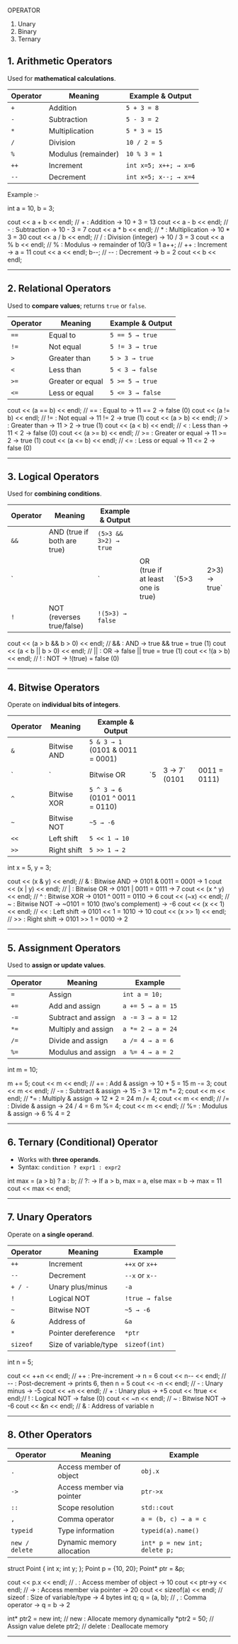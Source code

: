 OPERATOR 

1. Unary 
2. Binary 
3. Ternary 


<!--------------------------------------------------------------------------------------->

## **1. Arithmetic Operators**

Used for **mathematical calculations**.

| Operator | Meaning             | Example & Output      |
| -------- | ------------------- | --------------------- |
| `+`      | Addition            | `5 + 3 = 8`           |
| `-`      | Subtraction         | `5 - 3 = 2`           |
| `*`      | Multiplication      | `5 * 3 = 15`          |
| `/`      | Division            | `10 / 2 = 5`          |
| `%`      | Modulus (remainder) | `10 % 3 = 1`          |
| `++`     | Increment           | `int x=5; x++; → x=6` |
| `--`     | Decrement           | `int x=5; x--; → x=4` |

Example :- 

int a = 10, b = 3;

cout << a + b << endl; // + : Addition → 10 + 3 = 13
cout << a - b << endl; // - : Subtraction → 10 - 3 = 7
cout << a * b << endl; // * : Multiplication → 10 * 3 = 30
cout << a / b << endl; // / : Division (integer) → 10 / 3 = 3
cout << a % b << endl; // % : Modulus → remainder of 10/3 = 1
a++;                   // ++ : Increment → a = 11
cout << a << endl;
b--;                   // -- : Decrement → b = 2
cout << b << endl;

--------------------------------------------------------------------------------------------------------------------------------------------------------------------------------------

## **2. Relational Operators**

Used to **compare values**; returns `true` or `false`.

| Operator | Meaning          | Example & Output |
| -------- | ---------------- | ---------------- |
| `==`     | Equal to         | `5 == 5 → true`  |
| `!=`     | Not equal        | `5 != 3 → true`  |
| `>`      | Greater than     | `5 > 3 → true`   |
| `<`      | Less than        | `5 < 3 → false`  |
| `>=`     | Greater or equal | `5 >= 5 → true`  |
| `<=`     | Less or equal    | `5 <= 3 → false` |

cout << (a == b) << endl; // == : Equal to → 11 == 2 → false (0)
cout << (a != b) << endl; // != : Not equal → 11 != 2 → true (1)
cout << (a > b) << endl;  // > : Greater than → 11 > 2 → true (1)
cout << (a < b) << endl;  // < : Less than → 11 < 2 → false (0)
cout << (a >= b) << endl; // >= : Greater or equal → 11 >= 2 → true (1)
cout << (a <= b) << endl; // <= : Less or equal → 11 <= 2 → false (0)

--------------------------------------------------------------------------------------------------------------------------------------------------------------------------------------

## **3. Logical Operators**

Used for **combining conditions**.

| Operator | Meaning                     | Example & Output      |                                   |        |   |               |
| -------- | --------------------------- | --------------------- | --------------------------------- | ------ | - | ------------- |
| `&&`     | AND (true if both are true) | `(5>3 && 3>2) → true` |                                   |        |   |               |
| \`       |                             | \`                    | OR (true if at least one is true) | \`(5>3 |   | 2>3) → true\` |
| `!`      | NOT (reverses true/false)   | `!(5>3) → false`      |                                   |        |   |               |

cout << (a > b && b > 0) << endl; // && : AND → true && true = true (1)
cout << (a < b || b > 0) << endl; // || : OR → false || true = true (1)
cout << !(a > b) << endl;         // ! : NOT → !(true) = false (0)

-------------------------------------------------------------------------------------------------------------------------------------------------------------------------------------

## **4. Bitwise Operators**

Operate on **individual bits of integers**.

| Operator | Meaning     | Example & Output                 |     |               |              |
| -------- | ----------- | -------------------------------- | --- | ------------- | ------------ |
| `&`      | Bitwise AND | `5 & 3 → 1` (0101 & 0011 = 0001) |     |               |              |
| \`       | \`          | Bitwise OR                       | \`5 | 3 → 7\` (0101 | 0011 = 0111) |
| `^`      | Bitwise XOR | `5 ^ 3 → 6` (0101 ^ 0011 = 0110) |     |               |              |
| `~`      | Bitwise NOT | `~5 → -6`                        |     |               |              |
| `<<`     | Left shift  | `5 << 1 → 10`                    |     |               |              |
| `>>`     | Right shift | `5 >> 1 → 2`                     |     |               |              |


int x = 5, y = 3;

cout << (x & y) << endl;  // & : Bitwise AND → 0101 & 0011 = 0001 → 1
cout << (x | y) << endl;  // | : Bitwise OR → 0101 | 0011 = 0111 → 7
cout << (x ^ y) << endl;  // ^ : Bitwise XOR → 0101 ^ 0011 = 0110 → 6
cout << (~x) << endl;     // ~ : Bitwise NOT → ~0101 = 1010 (two's complement) → -6
cout << (x << 1) << endl; // << : Left shift → 0101 << 1 = 1010 → 10
cout << (x >> 1) << endl; // >> : Right shift → 0101 >> 1 = 0010 → 2

-------------------------------------------------------------------------------------------------------------------------------------------------------------------------------------

## **5. Assignment Operators**

Used to **assign or update values**.

| Operator | Meaning             | Example           |
| -------- | ------------------- | ----------------- |
| `=`      | Assign              | `int a = 10;`     |
| `+=`     | Add and assign      | `a += 5 → a = 15` |
| `-=`     | Subtract and assign | `a -= 3 → a = 12` |
| `*=`     | Multiply and assign | `a *= 2 → a = 24` |
| `/=`     | Divide and assign   | `a /= 4 → a = 6`  |
| `%=`     | Modulus and assign  | `a %= 4 → a = 2`  |


int m = 10;

m += 5; cout << m << endl; // += : Add & assign → 10 + 5 = 15
m -= 3; cout << m << endl; // -= : Subtract & assign → 15 - 3 = 12
m *= 2; cout << m << endl; // *= : Multiply & assign → 12 * 2 = 24
m /= 4; cout << m << endl; // /= : Divide & assign → 24 / 4 = 6
m %= 4; cout << m << endl; // %= : Modulus & assign → 6 % 4 = 2

------------------------------------------------------------------------------------------------------------------------------------------------------------------------------------

## **6. Ternary (Conditional) Operator**

* Works with **three operands**.
* Syntax: `condition ? expr1 : expr2`

int max = (a > b) ? a : b; // ?: → If a > b, max = a, else max = b → max = 11
cout << max << endl;


------------------------------------------------------------------------------------------------------------------------------------------------------------------------------------

## **7. Unary Operators**

Operate on **a single operand**.

| Operator | Meaning               | Example         |
| -------- | --------------------- | --------------- |
| `++`     | Increment             | `++x` or `x++`  |
| `--`     | Decrement             | `--x` or `x--`  |
| `+ / -`  | Unary plus/minus      | `-a`            |
| `!`      | Logical NOT           | `!true → false` |
| `~`      | Bitwise NOT           | `~5 → -6`       |
| `&`      | Address of            | `&a`            |
| `*`      | Pointer dereference   | `*ptr`          |
| `sizeof` | Size of variable/type | `sizeof(int)`   |

int n = 5;

cout << ++n << endl; // ++ : Pre-increment → n = 6
cout << n-- << endl; // -- : Post-decrement → prints 6, then n = 5
cout << -n << endl;  // - : Unary minus → -5
cout << +n << endl;  // + : Unary plus → +5
cout << !true << endl;// ! : Logical NOT → false (0)
cout << ~n << endl;  // ~ : Bitwise NOT → -6
cout << &n << endl;  // & : Address of variable n


------------------------------------------------------------------------------------------------------------------------------------------------------------------------------------

## **8. Other Operators**

| Operator       | Meaning                   | Example                       |
| -------------- | ------------------------- | ----------------------------- |
| `.`            | Access member of object   | `obj.x`                       |
| `->`           | Access member via pointer | `ptr->x`                      |
| `::`           | Scope resolution          | `std::cout`                   |
| `,`            | Comma operator            | `a = (b, c) → a = c`          |
| `typeid`       | Type information          | `typeid(a).name()`            |
| `new / delete` | Dynamic memory allocation | `int* p = new int; delete p;` |

struct Point { int x; int y; };
Point p = {10, 20};
Point* ptr = &p;

cout << p.x << endl;    // . : Access member of object → 10
cout << ptr->y << endl; // -> : Access member via pointer → 20
cout << sizeof(a) << endl; // sizeof : Size of variable/type → 4 bytes
int q;
q = (a, b);             // , : Comma operator → q = b → 2

int* ptr2 = new int;    // new : Allocate memory dynamically
*ptr2 = 50;             // Assign value
delete ptr2;            // delete : Deallocate memory


------------------------------------------------------------------------------------------------------------------------------------------------------------------------------------

